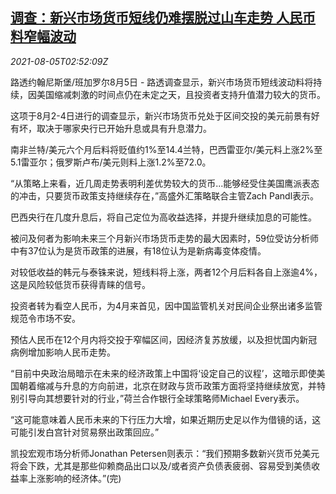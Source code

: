 <!--1628132463000-->
[调查：新兴市场货币短线仍难摆脱过山车走势 人民币料窄幅波动](https://cn.reuters.com/article/poll-emrg-currencies-yuan-0805-idCNKBS2F6094)
------

<div><i>2021-08-05T02:52:09Z</i></div><p>路透约翰尼斯堡/班加罗尔8月5日 - 路透调查显示，新兴市场货币短线波动料将持续，因美国缩减刺激的时间点仍在未定之天，且投资者支持升值潜力较大的货币。</p><p>这项于8月2-4日进行的调查显示，新兴市场货币兑处于区间交投的美元前景有好有坏，取决于哪家央行已开始升息或具有升息潜力。</p><p>南非兰特/美元六个月后料将贬值约1%至14.4兰特，巴西雷亚尔/美元料上涨2%至5.1雷亚尔；俄罗斯卢布/美元则料上涨1.2%至72.0。</p><p>“从策略上来看，近几周走势表明利差优势较大的货币...能够经受住美国鹰派表态的冲击，只要货币政策支持继续存在，”高盛外汇策略联合主管Zach Pandl表示。</p><p>巴西央行在几度升息后，将自己定位为高收益选择，并提升继续加息的可能性。</p><p>被问及何者为影响未来三个月新兴市场货币走势的最大因素时，59位受访分析师中有37位认为是货币政策的进展，有18位认为是新病毒变体疫情。</p><p>对较低收益的韩元与泰铢来说，短线料将上涨，两者12个月后料各自上涨逾4%，这是风险较低货币获得青睐的信号。</p><p>投资者转为看空人民币，为4月来首见，因中国监管机关对民间企业祭出诸多监管规范令市场不安。</p><p>预估人民币在12个月内将交投于窄幅区间，因经济复苏放缓，以及担忧国内新冠病例增加影响人民币走势。</p><p>“目前中央政治局暗示在未来的经济政策上中国将‘设定自己的议程’，这暗示即使美国朝着缩减与升息的方向前进，北京在财政与货币政策方面将坚持继续放宽，并特别引导向其想要针对的行业，”荷兰合作银行全球策略师Michael Every表示。</p><p>“这可能意味着人民币未来的下行压力大增，如果近期历史足以作为借镜的话，这可能引发白宫针对贸易祭出政策回应。”</p><p>凯投宏观市场分析师Jonathan Petersen则表示：“我们预期多数新兴货币兑美元将会下跌，尤其是那些仰赖商品出口以及/或者资产负债表疲弱、容易受到美债收益率上涨影响的经济体。”(完)</p>
